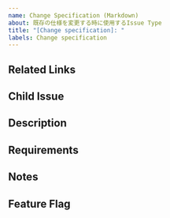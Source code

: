 ```yaml
---
name: Change Specification (Markdown)
about: 既存の仕様を変更する時に使用するIssue Type
title: "[Change specification]: "
labels: Change specification
---
```


## Related Links
<!-- 関連する Issue や、 Slack のリンクを記載する -->

## Child Issue
<!-- 子Issueを記載する -->

## Description
<!-- 変更理由の概要を記載する。記載方法はUser Storyと同じで、誰が、何を、なぜしたいかを必ず明記する。 -->

## Requirements
<!-- 新しい要件を記述する。FormatはUser Storyと同じGherkin Syntaxで書く。 -->

## Notes
<!-- 補足事項を記載する -->

## Feature Flag
<!-- Feature Flagを使う場合はフラグの名称を記載する -->
